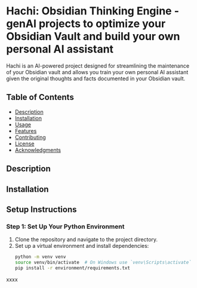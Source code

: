 # Hachi: Obsidian Thinking Engine - genAI projects to optimize your Obsidian Vault and build your own personal AI assistant

Hachi is an AI-powered project designed for streamlining the maintenance of your Obsidian vault and allows you train your own personal AI assistant given the original thoughts and facts documented in your Obsidian vault. 

## Table of Contents

- [Description](#description)
- [Installation](#installation)
- [Usage](#usage)
- [Features](#features)
- [Contributing](#contributing)
- [License](#license)
- [Acknowledgments](#acknowledgments)

## Description

## Installation

## Setup Instructions

### Step 1: Set Up Your Python Environment

1. Clone the repository and navigate to the project directory.
2. Set up a virtual environment and install dependencies:
   ```bash
   python -m venv venv
   source venv/bin/activate  # On Windows use `venv\Scripts\activate`
   pip install -r environment/requirements.txt


xxxx 